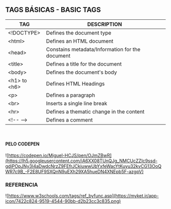 TAGS BÁSICAS - BASIC TAGS
---
TAG | DESCRIPTION
---|---
| &lt;!DOCTYPE&gt; | Defines the document type |
| &lt;html&gt; | Defines an HTML document |
| &lt;head&gt; | Constains metadata/Information for the document |
| &lt;title&gt; | Defines a title for the document |
| &lt;body&gt; | Defines the document's body |
| &lt;h1&gt; to &lt;h6&gt; | Defines HTML Headings |
| &lt;p&gt; | Defines a paragraph |
| &lt;br&gt; | Inserts a single line break |
| &lt;hr&gt; | Defines a thematic change in the content |
| &lt;!-- --&gt; | Defines a comment |
<br>

#### PELO CODEPEN

![https://codepen.io/Miguel-HCJS/pen/OJmZBwR](https://lh5.googleusercontent.com/iA6XX08TUnQJg_NMCUcZZIc9ssd-gdiPOpJNy3I4aDwdcNrzZ9FEfrJCkiuwwUbYxfeWacYtKuyu32kvCG13OoQWR7c9B_-F2E8UF9SXQnN9uEXh29XA5hueDN4XNEpb5F-azgpV)

### REFERENCIA

![https://www.w3schools.com/tags/ref_byfunc.asp](https://myket.ir/app-icon/7422c824-9519-4544-90bb-d2b23cc3c835.png)
